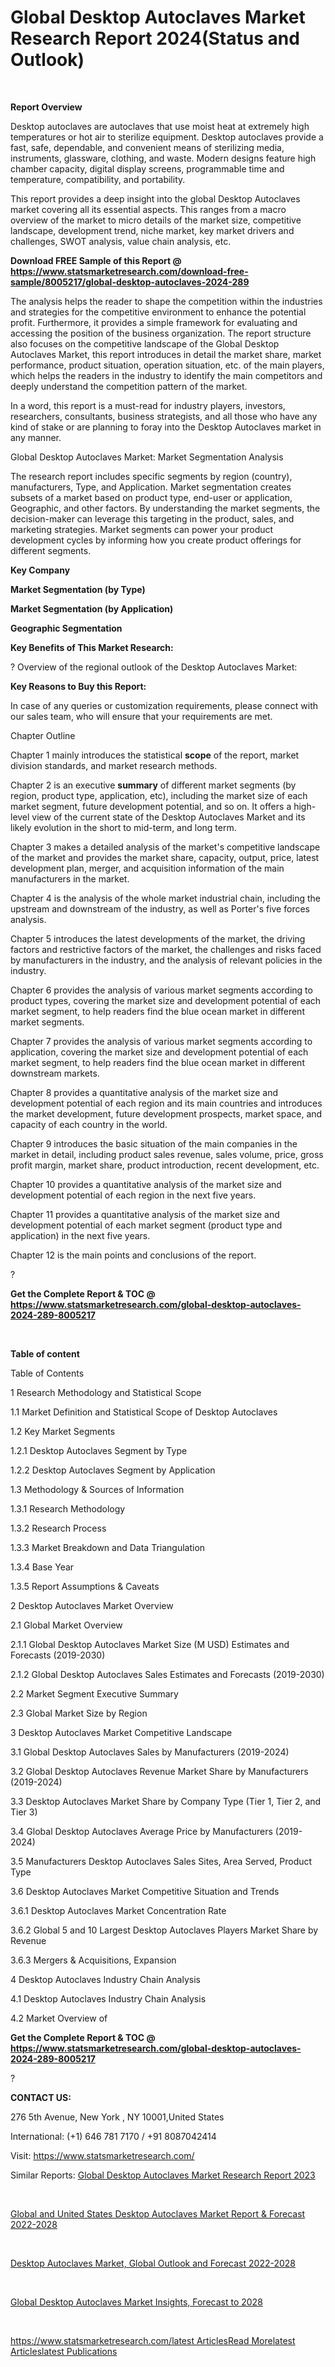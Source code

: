 <h1>Global Desktop Autoclaves Market Research Report 2024(Status and Outlook)</h1><br/><p><strong>Report Overview</strong></p>
 
 
 
 <p>Desktop autoclaves are autoclaves that use moist heat at extremely high temperatures or hot air to sterilize equipment. Desktop autoclaves provide a fast, safe, dependable, and convenient means of sterilizing media, instruments, glassware, clothing, and waste. Modern designs feature high chamber capacity, digital display screens, programmable time and temperature, compatibility, and portability.</p>
 
 
 
 <p>This report provides a deep insight into the global Desktop Autoclaves market covering all its essential aspects. This ranges from a macro overview of the market to micro details of the market size, competitive landscape, development trend, niche market, key market drivers and challenges, SWOT analysis, value chain analysis, etc.</p>
 
 
 
 <p><strong>Download FREE Sample of this Report @ <a href="https://www.statsmarketresearch.com/download-free-sample/8005217/global-desktop-autoclaves-2024-289">https://www.statsmarketresearch.com/download-free-sample/8005217/global-desktop-autoclaves-2024-289</a></strong></p>
 
 
 
 <p>The analysis helps the reader to shape the competition within the industries and strategies for the competitive environment to enhance the potential profit. Furthermore, it provides a simple framework for evaluating and accessing the position of the business organization. The report structure also focuses on the competitive landscape of the Global Desktop Autoclaves Market, this report introduces in detail the market share, market performance, product situation, operation situation, etc. of the main players, which helps the readers in the industry to identify the main competitors and deeply understand the competition pattern of the market.</p>
 
 
 
 <p>In a word, this report is a must-read for industry players, investors, researchers, consultants, business strategists, and all those who have any kind of stake or are planning to foray into the Desktop Autoclaves market in any manner.</p>
 
 
 
 <p>Global Desktop Autoclaves Market: Market Segmentation Analysis</p>
 
 
 
 <p>The research report includes specific segments by region (country), manufacturers, Type, and Application. Market segmentation creates subsets of a market based on product type, end-user or application, Geographic, and other factors. By understanding the market segments, the decision-maker can leverage this targeting in the product, sales, and marketing strategies. Market segments can power your product development cycles by informing how you create product offerings for different segments.</p>
 
 
 
 <p><strong>Key Company</strong></p>
 
 
 
 <p><strong>Market Segmentation (by Type)</strong></p>
 
 
 
 <p><strong>Market Segmentation (<strong>by Application</strong>)</strong></p>
 
 
 
 <p><strong>Geographic Segmentation</strong></p>
 
 
 
 <p><strong>Key Benefits of This Market Research:</strong></p>
 
 
 
 <p>? Overview of the regional outlook of the Desktop Autoclaves Market:</p>
 
 
 
 <p><strong>Key <strong>Reasons to Buy</strong> this Report:</strong></p>
 
 
 
 <p>In case of any queries or customization requirements, please connect with our sales team, who will ensure that your requirements are met.</p>
 
 
 
 <p>Chapter Outline</p>
 
 
 
 <p>Chapter 1 mainly introduces the statistical <strong>scope</strong> of the report, market division standards, and market research methods.</p>
 
 
 
 <p>Chapter 2 is an executive <strong>summary</strong> of different market segments (by region, product type, application, etc), including the market size of each market segment, future development potential, and so on. It offers a high-level view of the current state of the Desktop Autoclaves Market and its likely evolution in the short to mid-term, and long term.</p>
 
 
 
 <p>Chapter 3 makes a detailed analysis of the market&#39;s competitive landscape of the market and provides the market share, capacity, output, price, latest development plan, merger, and acquisition information of the main manufacturers in the market.</p>
 
 
 
 <p>Chapter 4 is the analysis of the whole market industrial chain, including the upstream and downstream of the industry, as well as Porter&#39;s five forces analysis.</p>
 
 
 
 <p>Chapter 5 introduces the latest developments of the market, the driving factors and restrictive factors of the market, the challenges and risks faced by manufacturers in the industry, and the analysis of relevant policies in the industry.</p>
 
 
 
 <p>Chapter 6 provides the analysis of various market segments according to product types, covering the market size and development potential of each market segment, to help readers find the blue ocean market in different market segments.</p>
 
 
 
 <p>Chapter 7 provides the analysis of various market segments according to application, covering the market size and development potential of each market segment, to help readers find the blue ocean market in different downstream markets.</p>
 
 
 
 <p>Chapter 8 provides a quantitative analysis of the market size and development potential of each region and its main countries and introduces the market development, future development prospects, market space, and capacity of each country in the world.</p>
 
 
 
 <p>Chapter 9 introduces the basic situation of the main companies in the market in detail, including product sales revenue, sales volume, price, gross profit margin, market share, product introduction, recent development, etc.</p>
 
 
 
 <p>Chapter 10 provides a quantitative analysis of the market size and development potential of each region in the next five years.</p>
 
 
 
 <p>Chapter 11 provides a quantitative analysis of the market size and development potential of each market segment (product type and application) in the next five years.</p>
 
 
 
 <p>Chapter 12 is the main points and conclusions of the report.</p>
 
 
 
 <p>? </p>
 
 
 
 <div><b>Get the Complete Report & TOC @ <a href="https://www.statsmarketresearch.com/global-desktop-autoclaves-2024-289-8005217">https://www.statsmarketresearch.com/global-desktop-autoclaves-2024-289-8005217</a></b></div>
 
 
 
 <p><br />
 
 <b>Table of content</b></p>
 
 
 
 <p>Table of Contents<br />
 
 1 Research Methodology and Statistical Scope<br />
 
 1.1 Market Definition and Statistical Scope of Desktop Autoclaves<br />
 
 1.2 Key Market Segments<br />
 
 1.2.1 Desktop Autoclaves Segment by Type<br />
 
 1.2.2 Desktop Autoclaves Segment by Application<br />
 
 1.3 Methodology & Sources of Information<br />
 
 1.3.1 Research Methodology<br />
 
 1.3.2 Research Process<br />
 
 1.3.3 Market Breakdown and Data Triangulation<br />
 
 1.3.4 Base Year<br />
 
 1.3.5 Report Assumptions & Caveats<br />
 
 2 Desktop Autoclaves Market Overview<br />
 
 2.1 Global Market Overview<br />
 
 2.1.1 Global Desktop Autoclaves Market Size (M USD) Estimates and Forecasts (2019-2030)<br />
 
 2.1.2 Global Desktop Autoclaves Sales Estimates and Forecasts (2019-2030)<br />
 
 2.2 Market Segment Executive Summary<br />
 
 2.3 Global Market Size by Region<br />
 
 3 Desktop Autoclaves Market Competitive Landscape<br />
 
 3.1 Global Desktop Autoclaves Sales by Manufacturers (2019-2024)<br />
 
 3.2 Global Desktop Autoclaves Revenue Market Share by Manufacturers (2019-2024)<br />
 
 3.3 Desktop Autoclaves Market Share by Company Type (Tier 1, Tier 2, and Tier 3)<br />
 
 3.4 Global Desktop Autoclaves Average Price by Manufacturers (2019-2024)<br />
 
 3.5 Manufacturers Desktop Autoclaves Sales Sites, Area Served, Product Type<br />
 
 3.6 Desktop Autoclaves Market Competitive Situation and Trends<br />
 
 3.6.1 Desktop Autoclaves Market Concentration Rate<br />
 
 3.6.2 Global 5 and 10 Largest Desktop Autoclaves Players Market Share by Revenue<br />
 
 3.6.3 Mergers & Acquisitions, Expansion<br />
 
 4 Desktop Autoclaves Industry Chain Analysis<br />
 
 4.1 Desktop Autoclaves Industry Chain Analysis<br />
 
 4.2 Market Overview of</p>
 
 
 
 <div><b>Get the Complete Report & TOC @ <a href="https://www.statsmarketresearch.com/global-desktop-autoclaves-2024-289-8005217">https://www.statsmarketresearch.com/global-desktop-autoclaves-2024-289-8005217</a></b></div>
 
 
 
 <p>? </p>
 
 
 
 <p><b>CONTACT US:</b><br />
 
 276 5th Avenue, New York , NY 10001,United States<br />
 
 International: (+1) 646 781 7170 / +91 8087042414<br />
 
 Visit: <a href="https://www.statsmarketresearch.com/">https://www.statsmarketresearch.com/</a><br />
 
 Similar Reports: <a href="https://www.statsmarketresearch.com/global-desktop-autoclaves-2024-289-8005217">Global Desktop Autoclaves Market Research Report 2023</a><br />
 
 <br />
 
 <a href="https://www.statsmarketresearch.com/global-desktop-autoclaves-2024-289-8005217">Global and United States Desktop Autoclaves Market Report & Forecast 2022-2028</a><br />
 
 <br />
 
 <a href="https://www.statsmarketresearch.com/global-desktop-autoclaves-2024-289-8005217">Desktop Autoclaves Market, Global Outlook and Forecast 2022-2028</a><br />
 
 <br />
 
 <a href="https://www.statsmarketresearch.com/global-desktop-autoclaves-2024-289-8005217">Global Desktop Autoclaves Market Insights, Forecast to 2028</a><br />
 
 <br />
 
 <a href="https://gyeongbokgung.com">https://www.statsmarketresearch.com/</a><a href="https://hallyeomaritime.com">latest Articles</a><a href="https://jingwansa.com">Read More</a><a href="https://nguoiviet.jp/">latest Articles</a><a href="https://www.intelmarketresearch.com/">latest Publications</a></p>